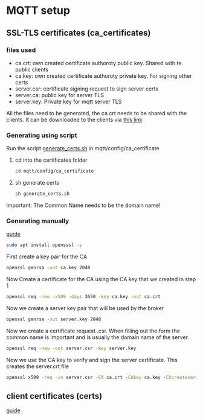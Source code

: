 # MQTT setup

## SSL-TLS certificates (ca_certificates)

### files used

- ca.crt: own created certificate authoroty public key. Shared with te public clients
- ca.key: own created certificate authoroty private key. For signing other certs
- server.csr: certificate signing request to sign server certs
- server.ca: public key for server TLS
- server.key: Private key for mqtt server TLS

All the files need to be generated, the ca.crt needs to be shared with the clients.
It can be downloaded to the clients via [this link](https://lannootree.devbitapp.be/ca.crt)

### Generating using script

Run the script [generate_certs.sh](mqtt/config/ca_certificate/generate_certs.sh) in mqtt/config/ca_certificate

1. cd into the certificates folder

    ```bash
    cd mqtt/config/ca_certificate
    ```

2. sh generate certs

    ```bash
    sh generate_certs.sh
    ```

Important: The Common Name needs to be the domain name!

### Generating manually

[guide](http://www.steves-internet-guide.com/mosquitto-tls/)

```bash
sudo apt install opensssl -y
```

First create a key pair for the CA

```bash
openssl genrsa -out ca.key 2048
```

Now Create a certificate for the CA using the CA key that we created in step 1

```bash
openssl req -new -x509 -days 3650 -key ca.key -out ca.crt
```

Now we create a server key pair that will be used by the broker

```bash
openssl genrsa -out server.key 2048
```

Now we create a certificate request .csr. When filling out the form the common name is important and is usually the domain name of the server.

```bash
openssl req -new -out server.csr -key server.key
```

Now we use the CA key to verify and sign the server certificate. This creates the server.crt file

```bash
openssl x509 -req -in server.csr -CA ca.crt -CAkey ca.key -CAcreateserial -out server.crt -days 3650
```

## client certificates (certs)

[guide](http://www.steves-internet-guide.com/creating-and-using-client-certificates-with-mqtt-and-mosquitto/)
